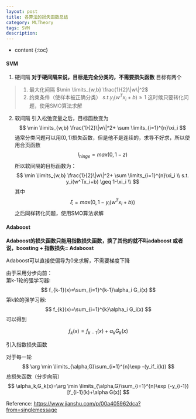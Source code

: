 ```yaml
---
layout: post
title: 各算法的损失函数总结
category: MLTheory
tags: SVM
description: 
---
```

* content
{:toc}

#### SVM
1. 硬间隔
 **对于硬间隔来说，目标是完全分类的，不需要损失函数**
 目标有两个
 >1. 最大化间隔  $\min \limits_{w,b} \frac{1}{2}\|w\|^2$
 >2. 约束条件（使样本被正确分类） $s.t. y_i(w^Tx_i+b) \geq 1$
这时候只要转化问题，使用SMO算法求解

2. 软间隔
引入松弛变量之后，目标函数变为
$$
\min \limits_{w,b} \frac{1}{2}\|w\|^2+ \sum \limits_{i=1}^{n}\xi_i
$$
通常分类问题可以用$(0,1)$损失函数，但是他不是连续的，求导不好求，所以使用合页函数
$$
l_{hinge}=max(0,1-z)
$$
所以软间隔的目标函数为：
$$
\min \limits_{w,b} \frac{1}{2}\|w\|^2+ \sum \limits_{i=1}^{n}\xi_i \\
s.t. y_i(w^Tx_i+b) \geq 1-\xi_i \\
$$
其中
$$
\xi=max(0,1-y_i(w^Tx_i+b))
$$
之后同样转化问题，使用SMO算法求解


#### Adaboost
**Adaboost的损失函数只能用指数损失函数，换了其他的就不叫adaboost
或者说，boosting + 指数损失= Adaboost**

Adaboost可以直接使偏导为0来求解，不需要梯度下降

由于采用分步向前：  
第k-1轮的强学习器:
$$
f_{k-1}(x)=\sum_{i=1}^{k-1}\alpha_i G_i(x)
$$
第k轮的强学习器:
$$
f_{k}(x)=\sum_{i=1}^{k}\alpha_i G_i(x)
$$
可以得到

$$
f_k(x)=f_{k-1}(x)+\alpha_k G_k(x)
$$

引入指数损失函数  

对于每一轮
$$
\arg \min \limits_{\alpha,G}\sum_{i=1}^{n}\exp -(y_if_i(k))
$$
总损失函数（分步向前）
$$
\alpha_k,G_k(x)=\arg \min \limits_{\alpha,G}\sum_{i=1}^{n}\exp (-y_{i-1})[f_{i-1}(k)+\alpha G(x)]
$$


Reference:
https://www.jianshu.com/p/00a405962dca?from=singlemessage

